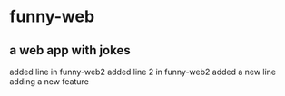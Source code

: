 # funny-web
## a web app with jokes
added line in funny-web2
added line 2 in funny-web2
added a new line
adding a new feature
